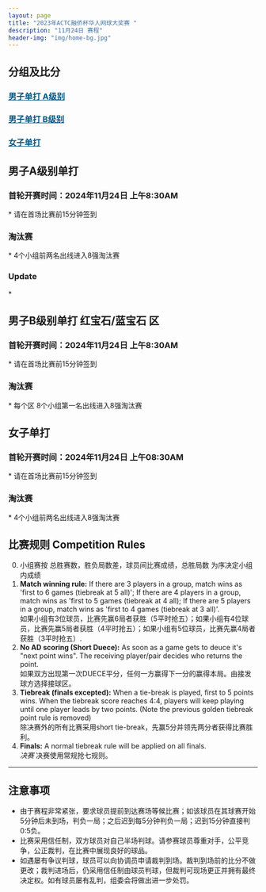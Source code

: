 ```yaml
---
layout: page
title: "2023年ACTC融侨杯华人网球大奖赛 "
description: "11月24日 赛程"
header-img: "img/home-bg.jpg"
---
```

<!--
<h2>赛程表</h2>
<iframe width="100%" height="700" frameborder="0" scrolling="auto" allowtransparency="true" src="https://docs.google.com/spreadsheets/d/e/2PACX-1vQK6XLsRMitDGFdiHsoxs1Ts_iA5ZGb6-_nEjVeoEC9AaT2X_y3vAPSyxObZy3_2efvOMKw3u7hu_q8/pubhtml?widget=true&amp;headers=false"></iframe>
-->
<h2>分组及比分</h2>
<h3> <a href="{{ site.baseurl }}/2024/draw/singles_a" target="_blank" style="color:#005580">男子单打 A级别</a></h3>
<h3> <a href="{{ site.baseurl }}/2024/draw/singles_b" target="_blank" style="color:#005580">男子单打 B级别</a></h3>
<h3> <a href="{{ site.baseurl }}/2024/draw/singles_w" target="_blank" style="color:#005580">女子单打</a></h3>


<h2><p class="text-center">男子A级别单打</p></h2>
<h3>首轮开赛时间：2024年11月24日 上午8:30AM</h3>
* 请在首场比赛前15分钟签到
<h3>淘汰赛</h3>
* 4个小组前两名出线进入8强淘汰赛
<h3>Update</h3>
*  

<h2><p class="text-center">男子B级别单打 红宝石/蓝宝石 区</p></h2>
<h3>首轮开赛时间：2024年11月24日 上午8:30AM</h3>
* 请在首场比赛前15分钟签到
<h3>淘汰赛</h3>
* 每个区 8个小组第一名出线进入8强淘汰赛

<h2><p class="text-center">女子单打</p></h2>
<h3>首轮开赛时间：2024年11月24日 上午08:30AM</h3>
* 请在首场比赛前15分钟签到
<h3>淘汰赛</h3>
* 4个小组前两名出线进入8强淘汰赛

<br>

<h2 class="page-header">比赛规则 Competition Rules</h2>

0. 小组赛按 总胜赛数，胜负局数差，球员间比赛成绩，总胜局数 为序决定小组内成绩
1. **Match winning rule:** If there are 3 players in a group, match wins as 'first to 6 games (tiebreak at 5 all)'; If there are 4 players in a group, match wins as 'first to 5 games (tiebreak at 4 all); If there are 5 players in a group, match wins as 'first to 4 games (tiebreak at 3 all)'. <br>如果小组有3位球员，比赛先赢6局者获胜（5平时抢五）；如果小组有4位球员，比赛先赢5局者获胜（4平时抢五）；如果小组有5位球员，比赛先赢4局者获胜（3平时抢五）.
2. **No AD scoring (Short Duece):** As soon as a game gets to deuce it's "next point wins". The receiving player/pair decides who returns the point.<br>如果双方出现第一次DUECE平分，任何一方赢得下一分的赢得本局。由接发球方选择接球区。
3. **Tiebreak (finals excepted):** When a tie-break is played, first to 5 points wins. When the tiebreak score reaches 4:4, players will keep playing until one player leads by two points. (Note the previous golden tiebreak point rule is removed)<br>除决赛外的所有比赛采用short tie-break，先赢5分并领先两分者获得比赛胜利。
4. **Finals:** A normal tiebreak rule will be applied on all finals.<br><em>决赛</em> 决赛使用常规抢七规则。


____

<h2>注意事项</h2>

* 由于赛程非常紧张，要求球员提前到达赛场等候比赛；如该球员在其球赛开始5分钟后未到场，判负一局；之后迟到每5分钟判负一局；迟到15分钟直接判0:5负。
* 比赛采用信任制，双方球员对自己半场判球。请参赛球员尊重对手，公平竞争，公正裁判，在比赛中展现良好的球品。
* 如遇屡有争议判球，球员可以向协调员申请裁判到场。裁判到场前的比分不做更改；裁判进场后，仍采用信任制由球员判球，但裁判可现场更正并拥有最终决定权。如有球员屡有乱判，组委会将做出进一步处罚。
